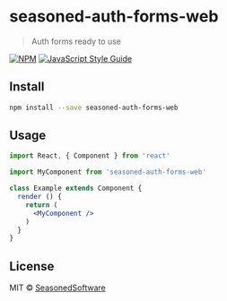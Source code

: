 # seasoned-auth-forms-web

> Auth forms ready to use

[![NPM](https://img.shields.io/npm/v/seasoned-auth-forms-web.svg)](https://www.npmjs.com/package/seasoned-auth-forms-web) [![JavaScript Style Guide](https://img.shields.io/badge/code_style-standard-brightgreen.svg)](https://standardjs.com)

## Install

```bash
npm install --save seasoned-auth-forms-web
```

## Usage

```jsx
import React, { Component } from 'react'

import MyComponent from 'seasoned-auth-forms-web'

class Example extends Component {
  render () {
    return (
      <MyComponent />
    )
  }
}
```

## License

MIT © [SeasonedSoftware](https://github.com/SeasonedSoftware)
